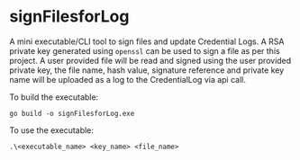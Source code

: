 # signFilesforLog
A mini executable/CLI tool to sign files and update Credential Logs. A RSA private key generated using `openssl` can be used to sign a file as per this project. A user provided file will be read and signed using the user provided private key, the file name, hash value, signature reference and private key name will be uploaded as a log to the CredentialLog via api call.  

To build the executable:

```go build -o signFilesforLog.exe```

To use the executable:

```.\<executable_name> <key_name> <file_name>```